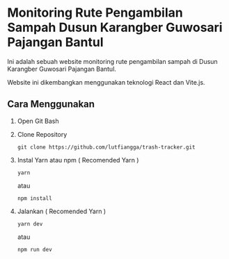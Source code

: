 # Monitoring Rute Pengambilan Sampah Dusun Karangber Guwosari Pajangan Bantul

Ini adalah sebuah website monitoring rute pengambilan sampah di Dusun Karangber Guwosari Pajangan Bantul.

Website ini dikembangkan menggunakan teknologi React dan Vite.js.

## Cara Menggunakan



1. Open Git Bash

2. Clone Repository

   ```
   git clone https://github.com/lutfiangga/trash-tracker.git
   ```

3. Instal Yarn atau npm ( Recomended Yarn )

   ```
   yarn
   ```

   atau

   ```
   npm install
   ```

4. Jalankan ( Recomended Yarn )

   ```
   yarn dev
   ```
   atau
   ```
   npm run dev
   ```
